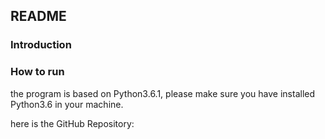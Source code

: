 ## README

### Introduction


### How to run

the program is based on Python3.6.1, please make sure you have installed Python3.6 in your machine.

here is the GitHub Repository: